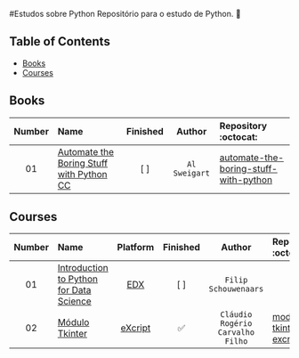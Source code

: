 #Estudos sobre Python
Repositório para o estudo de Python. :snake:

## Table of Contents

<!-- toc -->
  * [Books](#books)
  * [Courses](#courses)

<!-- toc stop -->

## Books
| Number | Name | Finished | Author | Repository :octocat: |
| :---: | :--- | :---: | :---: | :--- |
| 01 | [Automate the Boring Stuff with Python](https://automatetheboringstuff.com/) [CC](https://creativecommons.org/)| [  ] | `Al Sweigart` |[automate-the-boring-stuff-with-python](https://github.com/pliniopereira/automate-the-boring-stuff-with-python)
## Courses
| Number | Name | Platform | Finished | Author | Repository :octocat: |
| :---: | :--- | :---: | :---: | :---: | :--- |
| 01 | [Introduction to Python for Data Science](https://www.edx.org/course/introduction-python-data-science-microsoft-dat208x-2)|[EDX](https://www.edx.org)| [  ] |`Filip Schouwenaars`| []() 
| 02 | [Módulo Tkinter](https://www.youtube.com/playlist?list=PLesCEcYj003ShHnUT83gQEH6KtG8uysUE)|[eXcript](http://excript.com/)| :white_check_mark: |`Cláudio Rogério Carvalho Filho`| [modulo-tkinter-excript](https://github.com/pliniopereira/modulo-tkinter-excript) 
